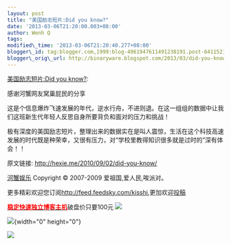 ```yaml
--- 
layout: post 
title: "美国励志短片:Did you know?" 
date: '2013-03-06T21:20:00.003+08:00' 
author: Wenh Q
tags:
modified\_time: '2013-03-06T21:20:40.277+08:00' 
blogger\_id: tag:blogger.com,1999:blog-4961947611491238191.post-6411521224043765885
blogger\_orig\_url: http://binaryware.blogspot.com/2013/03/did-you-know.html
---
```

[美国励志短片:Did you know?](http://hexie.me/2010/09/02/did-you-know/):

感谢河蟹网友窝巢屁民的分享

这是个信息爆炸飞速发展的年代，逆水行舟，不进则退。在这一组组的数据中让我们这班新生代年轻人反思自身所要背负和面对的压力和挑战！

极有深度的美国励志短片，整理出来的数据实在是叫人震惊，生活在这个科技高速发展的时代既是种荣幸，又很有压力，对“学校里教得知识很多就是过时的”深有体会！！



原文链接: <http://hexie.me/2010/09/02/did-you-know/>

[河蟹娱乐](http://hexie.me/) Copyright © 2007-2009
爱祖国,爱人民,唉派对。

更多精彩欢迎您订阅<http://feed.feedsky.com/kisshi>,更加欢迎[投稿](http://hexie.me/delivery/)

[**<span
style="color: red;">稳定快速独立博客主机</span>**](http://www.gegehost.com/)破盘价只要100元
![](http://img.tongji.linezing.com/922164/tongji.gif)

![](http://www1.feedsky.com/t1/408710545/kisshi/feedsky/s.gif?r=http://hexie.me/2010/09/02/did-you-know/){width="0"
height="0"}

[![](http://www1.feedsky.com/r/i/feedsky/kisshi/408710545/art01.gif)](http://www1.feedsky.com/r/l/feedsky/kisshi/408710545/art01.html)
